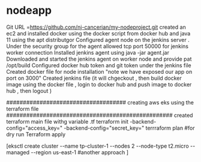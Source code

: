 # nodeapp
Git URL =https://github.com/nj-cancerian/my-nodeproject.git
created an ec2 and installed docker using the docker script from docker hub and java 11 using the apt distributgor 
Configured agent node on the jenkins server .
Under the security group for the agent allowed tcp port 50000 for jenkins worker connection 
Installed jenkins agent using java -jar agent.jar
Downloaded and started the jenkins agent on worker node and provide pat /opt/build
Configured docker hub token and git token under the jenkins file 
Created docker file for node installation "note we have exposed our app on port on 3000" 
Created jenkins file (it will chgeckout , then build docker image using the docker file , login to docker hub and push image to docker hub , then  logout )





#################################### creating aws eks using the terraform file ##################################################
created terraform main file withg variable .tf 
terraform init -backend-config="access_key=<key>" -backend-config="secret_key=<key>"
terrraform plan #for dry run
Terraform apply  



[eksctl create cluster --name tp-cluster-1 --nodes 2 --node-type t2.micro --managed --region us-east-1        #another approach
]



